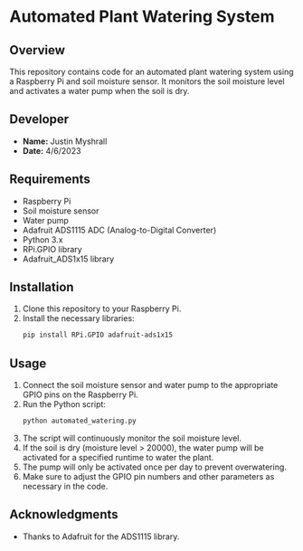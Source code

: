 # Automated Plant Watering System

## Overview
This repository contains code for an automated plant watering system using a Raspberry Pi and soil moisture sensor. It monitors the soil moisture level and activates a water pump when the soil is dry.

## Developer
- **Name:** Justin Myshrall
- **Date:** 4/6/2023

## Requirements
- Raspberry Pi
- Soil moisture sensor
- Water pump
- Adafruit ADS1115 ADC (Analog-to-Digital Converter)
- Python 3.x
- RPi.GPIO library
- Adafruit_ADS1x15 library

## Installation
1. Clone this repository to your Raspberry Pi.
2. Install the necessary libraries:
    ```bash
    pip install RPi.GPIO adafruit-ads1x15
    ```

## Usage
1. Connect the soil moisture sensor and water pump to the appropriate GPIO pins on the Raspberry Pi.
2. Run the Python script:
    ```bash
    python automated_watering.py
    ```
3. The script will continuously monitor the soil moisture level.
4. If the soil is dry (moisture level > 20000), the water pump will be activated for a specified runtime to water the plant.
5. The pump will only be activated once per day to prevent overwatering.
6. Make sure to adjust the GPIO pin numbers and other parameters as necessary in the code.

## Acknowledgments
- Thanks to Adafruit for the ADS1115 library.